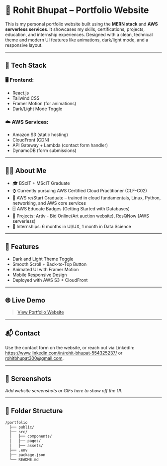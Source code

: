 # 💼 Rohit Bhupat – Portfolio Website

This is my personal portfolio website built using the **MERN stack** and **AWS serverless services**. It showcases my skills, certifications, projects, education, and internship experiences. Designed with a clean, technical theme and modern UI features like animations, dark/light mode, and a responsive layout.

---

## 🔧 Tech Stack

### 🖥 Frontend:
- React.js
- Tailwind CSS
- Framer Motion (for animations)
- Dark/Light Mode Toggle

### ☁️ AWS Services:
- Amazon S3 (static hosting)
- CloudFront (CDN)
- API Gateway + Lambda (contact form handler)
- DynamoDB (form submissions)

---

## 🧑‍💻 About Me

- 🎓 BScIT + MScIT Graduate
- ⌚ Currently pursuing AWS Certified Cloud Practitioner (CLF-C02)
- 📛 AWS re/Start Graduate – trained in cloud fundamentals, Linux, Python, networking, and AWS core services
- 🗄️ AWS Educate Badges (Getting Started with Databases)
- 📁 Projects: Artiv - Bid Online(Art auction website), ResQNow (AWS serverless)
- 🧪 Internships: 6 months in UI/UX, 1 month in Data Science

---

## 🚀 Features

- Dark and Light Theme Toggle
- Smooth Scroll + Back-to-Top Button
- Animated UI with Framer Motion
- Mobile Responsive Design
- Deployed with AWS S3 + CloudFront

---

## 🌐 Live Demo

> [View Portfolio Website](https://your-cloudfront-link-or-custom-domain.com)

---

## 📬 Contact

Use the contact form on the website, or reach out via LinkedIn: https://www.linkedin.com/in/rohit-bhupat-554325237/ or rohitbhupat300@gmail.com.

---

## 📸 Screenshots

_Add website screenshots or GIFs here to show off the UI._

---

## 📁 Folder Structure

```bash
/portfolio
  ├── public/
  ├── src/
  │   ├── components/
  │   ├── pages/
  │   ├── assets/
  ├── .env
  ├── package.json
  └── README.md
